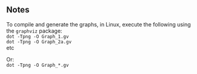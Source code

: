 
## Notes

To compile and generate the graphs, in Linux, execute the following using the
`graphviz` package:  
`dot -Tpng -O Graph_1.gv`  
`dot -Tpng -O Graph_2a.gv`  
etc

Or:  
`dot -Tpng -O Graph_*.gv`

